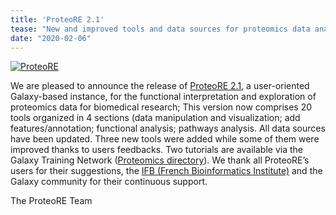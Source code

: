 ```yaml
---
title: 'ProteoRE 2.1'
tease: "New and improved tools and data sources for proteomics data analysis"
date: "2020-02-06"
---
```


[<img class="float-right" src="/src/use/proteore/proteore.png" alt="ProteoRE"  style="max-width: 15rem;" />](http://www.proteore.org/)

We are pleased to announce the release of [ProteoRE 2.1](http://www.proteore.org/), a user-oriented Galaxy-based instance, for the functional interpretation and exploration of proteomics data for biomedical research; This version now comprises 20 tools organized in 4 sections (data manipulation and visualization; add features/annotation; functional analysis;  pathways analysis. All data sources have been updated. Three new tools were added while some of them were improved thanks to users feedbacks. Two tutorials are available via the Galaxy Training Network ([Proteomics directory](http://www.proteore.org/)). We thank all ProteoRE’s users for their suggestions, the [IFB (French Bioinformatics Institute)](https://www.france-bioinformatique.fr/en) and the Galaxy community for their continuous support.

The ProteoRE Team
